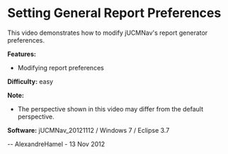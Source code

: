 # Setting General Report Preferences

This video demonstrates how to modify jUCMNav's report generator preferences.

**Features:**

  -  Modifying report preferences 

**Difficulty:** easy

**Note:**

  -  The perspective shown in this video may differ from the default perspective. 

**Software:** jUCMNav_20121112 / Windows 7 / Eclipse 3.7

-- AlexandreHamel - 13 Nov 2012 